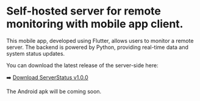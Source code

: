 # Self-hosted server for remote monitoring with mobile app client.

This mobile app, developed using Flutter, allows users to monitor a remote server. The backend is powered by Python, providing real-time data and system status updates.

You can download the latest release of the server-side here:

➡️ [Download ServerStatus v1.0.0](https://github.com/username/repo/releases/download/v1.0.0/server_status.tar.gz)

The Android apk will be coming soon.
